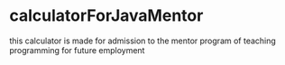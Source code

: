 # calculatorForJavaMentor
this calculator is made for admission to the mentor program of teaching programming for future employment
